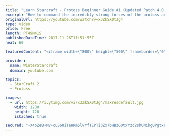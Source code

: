 ```yaml
---
title: "Learn Starcraft - Protoss Beginner Guide #1 (Updated Patch 4.0 FREE TO PLAY)"
excerpt: "How to command the incredibly strong forces of the protoss and cover weaknesses against the other inferior races. Updated for patch 4.0! This guide is not intended for COMPLETELY new players, but those who have played several games/campaign missions and grasp the very basics."
originalUrl: https://youtube.com/watch?v=x3ZkSX0tJg4
type: video
price: Free
length: PT49M41S
publishedDateTime: 2017-11-26T11:51:55Z
heat: 60

featuredContent: "<iframe width=\"800\" height=\"500\" frameborder=\"0\" src=\"https://www.youtube.com/embed/x3ZkSX0tJg4\" allow=\"accelerometer; autoplay; encrypted-media; gyroscope; picture-in-picture\" allowfullscreen></iframe>"

provider:
  name: WinterStarcraft
  domain: youtube.com

topics:
  - StarCraft 2
  - Protoss

images:
  - url: https://i.ytimg.com/vi/x3ZkSX0tJg4/maxresdefault.jpg
    width: 1280
    height: 720
    isCached: true

secured: "+X4oZe8+Mv+cLS60iTeHRm5lvYfTEPTi3Zx7bHBzG0txYzc2shUNikgQPgtxPz8UMUGe0O6fkf8heZ8TjX7A+MunSil6laGAhGeqg+gBC1Rao7/z7fwHAsRjf2bDO9XLerhGQ81NBTCq+fHhzqqms2Fo94rLUza+adH5jpyFmR1ixz1fAIyH5btR2DZEw20jqmqdB5JfESrC9mwWiqTLtp6/8O7vi6HyCj9L2XE4JthmRbNVfi3nKEc5Cwvb1k8ln1NNLlYpczVLuurY20JE0a+v4d6/3L0CpKtsQfTLn+4xqDNLPQjzBiZfZ/fEqHFLuQiuQDi1b14f5s4YhrdwDxAmnALq+pNPsqUDH+LJK2D0nlhVT6qt2NofpSeTpwEOrCzcPrya1T7oboUWS04aQGiin8hXXFn/Kk8ZdKpx6PQ+hAM4IBvhKjVww4TV0I30;TZ1DFWe7h3HVnrPkMFcl7w=="
---
```


